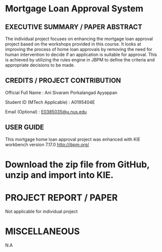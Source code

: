 # Mortgage Loan Approval System
## EXECUTIVE SUMMARY / PAPER ABSTRACT
The individual project focuses on enhancing the mortgage loan approval project based on the workshops provided in this course. It looks at improving the process of home loan approvals by removing the need for human intervention to decide if an application is suitable for approval. This is achieved by utilizing the rules engine in JBPM to define the criteria and appropriate decisions to be made.

## CREDITS / PROJECT CONTRIBUTION
Official Full Name	: Ani Sivaram Porkalangad Ayyappan

Student ID (MTech Applicable)	: A0195404E

Email (Optional) : E0385035@u.nus.edu


## USER GUIDE
This mortgage home loan approval project was enhanced with KIE workbench version 7.17.0 http://jbpm.org/
# Download the zip file from GitHub, unzip and import into KIE.

# PROJECT REPORT / PAPER
Not applicable for individual project

# MISCELLANEOUS
N.A
